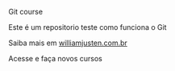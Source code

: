 Git course

Este é um repositorio teste como funciona o Git

Saiba mais em [williamjusten.com.br](http://willianjusten.com.br)

Acesse e faça novos cursos
